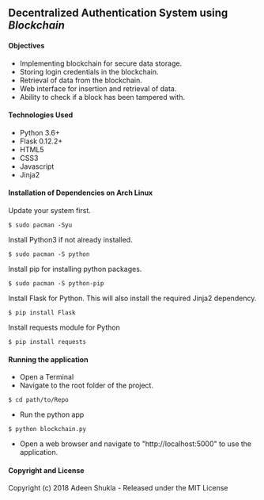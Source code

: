 ## Decentralized Authentication System using *Blockchain*

#### Objectives
- Implementing blockchain for secure data storage.
- Storing login credentials in the blockchain.
- Retrieval of data from the blockchain.
- Web interface for insertion and retrieval of data.
- Ability to check if a block has been tampered with.

#### Technologies Used
- Python 3.6+
- Flask 0.12.2+
- HTML5
- CSS3
- Javascript
- Jinja2

#### Installation of Dependencies on Arch Linux
Update your system first.
```
$ sudo pacman -Syu
```
Install Python3 if not already installed.
```
$ sudo pacman -S python
```
Install pip for installing python packages.
```
$ sudo pacman -S python-pip
```
Install Flask for Python. This will also install the required Jinja2 dependency.
```
$ pip install Flask
```
Install requests module for Python
```
$ pip install requests
```

#### Running the application
- Open a Terminal
- Navigate to the root folder of the project.
```
$ cd path/to/Repo
```
- Run the python app
```
$ python blockchain.py
```
- Open a web browser and navigate to "http://localhost:5000" to use the application.

#### Copyright and License
Copyright (c) 2018 Adeen Shukla - Released under the MIT License
